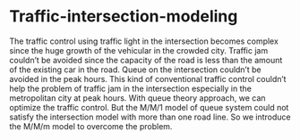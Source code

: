 # Traffic-intersection-modeling
The traffic control using traffic light in the intersection becomes complex since the huge growth of the vehicular in the crowded city. Traffic jam couldn’t be avoided since the capacity of the road is less than the amount of the existing car in the road. Queue on the intersection couldn’t be avoided in the peak hours. This kind of conventional traffic control couldn’t help the problem of traffic jam in the intersection especially in the metropolitan city at peak hours. With queue theory approach, we can optimize the traffic control. But the M/M/1 model of queue system could not satisfy the intersection model with more than one road line. So we introduce the M/M/m model to overcome the problem.
